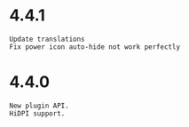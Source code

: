 # 4.4.1
    Update translations
    Fix power icon auto-hide not work perfectly

# 4.4.0
    New plugin API.
    HiDPI support.
